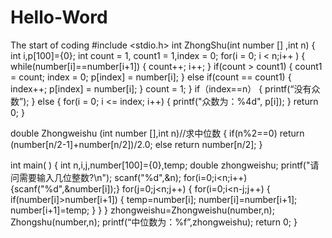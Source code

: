 # Hello-Word
The start of coding
#include <stdio.h>
int ZhongShu(int number [] ,int n)
{
    int i,p[100]={0};
    int count = 1, count1 = 1,index = 0;
    for(i = 0; i < n;i++ ) 
    {
        while(number[i]==number[i+1])
        {
            count++;
            i++;
        }
        if(count > count1) 
        {
            count1 = count;
            index = 0;
            p[index] = number[i];
        }
        else if(count == count1)
        {
            index++;
            p[index] = number[i];
        }
        count = 1;
    }
  if（index==n）
  {
     printf(“没有众数”);
  }
  else
  {
      for(i = 0; i <= index; i++) 
     {
        printf("众数为：%4d", p[i]);
      }
    return 0;
}

double Zhongweishu (int number [],int n)//求中位数
{
   if(n%2==0)
      return (number[n/2-1]+number[n/2])/2.0;
   else
     return number[n/2];
}



int main( )
{
    int n,i,j,number[100]={0},temp;
    double zhongweishu;
    printf("请问需要输入几位整数?\n");
    scanf("%d",&n);
    for(i=0;i<n;i++)
    {scanf("%d",&number[i]);}
    for(j=0;j<n;j++)
    {
       for(i=0;i<n-j;j++)
       {
          if(number[i]>number[i+1])
           {
              temp=number[i];
              number[i]=number[i+1];
              number[i+1]=temp;
           }
        }
    }
    zhongweishu=Zhongweishu(number,n);
    Zhongshu(number,n);
    printf(“中位数为：%f”,zhongweishu);
    return 0;
}
